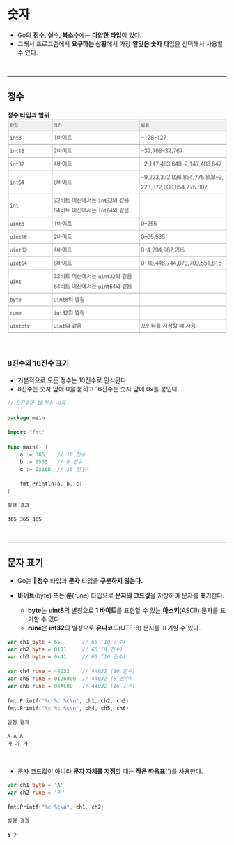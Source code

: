 # **숫자**
- Go의 **정수, 실수, 복소수**에는 **다양한 타입**이 있다.
- 그래서 프로그램에서 **요구하는 상황**에서 가장 **알맞은 숫자 타**입을 선택해서 사용할 수 있다.

<br>

---
## **정수**

**정수 타입과 범위**
![](../../img/integer_type.png)

<br>

### **8진수와 16진수 표기**
- 기본적으로 모든 정수는 10진수로 인식된다.
- 8진수는 숫자 앞에 0을 붙히고 16진수는 숫자 앞에 0x를 붙인다.

~~~go
// 8진수와 16진수 사용

package main

import "fmt"

func main() {
    a := 365    // 10 진수
    b := 0555   // 8 진수
    c := 0x16D  // 16 진수

    fmt.Println(a, b, c)
}
~~~

~~~
실행 결과

365 365 365
~~~

<br>

---
## **문자 표기**
- Go는 **정수** 타입과 **문자** 타입을 **구분하지 않는다.**

- **바이트**(byte) 또는 **룬**(rune) 타입으로 **문자의 코드값**을 저장하여 문자를 표기한다.
    - **byte**는 **uint8**의 별칭으로 **1 바이트**를 표현할 수 있는 **아스키**(ASCII) 문자를 표기할 수 있다.
    - **rune**은 **int32**의 별칭으로 **유니코드**(UTF-8) 문자를 표기할 수 있다.

~~~go
var ch1 byte = 65       // 65 (10 진수)
var ch2 byte = 0101     // 65 (8 진수)
var ch3 byte = 0x41     // 65 (16 진수)

var ch4 rune = 44032    // 44032 (10 진수)
var ch5 rune = 0126000  // 44032 (8 진수)
var ch6 rune = 0xAC00   // 44032 (16 진수)

fmt.Printf("%c %c %c\n", ch1, ch2, ch3)
fmt.Printf("%c %c %c\n", ch4, ch5, ch6)
~~~
~~~
실행 결과

A A A
가 가 가
~~~

<br>

- 문자 코드값이 아니라 **문자 자체를 지정**할 때는 **작은 따옴표**(')를 사용한다.
~~~go
var ch1 byte = 'A'
var ch2 rune = '가'

fmt.Printf("%c %c\n", ch1, ch2)
~~~
~~~
실행 결과

A 가
~~~
